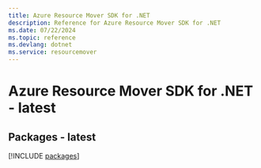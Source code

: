 ```yaml
---
title: Azure Resource Mover SDK for .NET
description: Reference for Azure Resource Mover SDK for .NET
ms.date: 07/22/2024
ms.topic: reference
ms.devlang: dotnet
ms.service: resourcemover
---
```

# Azure Resource Mover SDK for .NET - latest
## Packages - latest
[!INCLUDE [packages](resource-mover-index.md)]